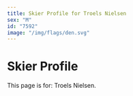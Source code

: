 ```yaml
---
title: Skier Profile for Troels Nielsen
sex: "M"
id: "7592"
image: "/img/flags/den.svg" 
---
```


# Skier Profile

This page is for: Troels Nielsen.
    